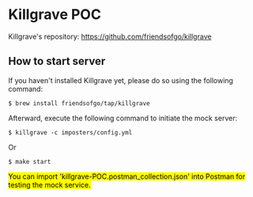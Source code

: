 # Killgrave POC

Killgrave's repository: https://github.com/friendsofgo/killgrave

## How to start server

If you haven't installed Killgrave yet, please do so using the following command:

```shell
$ brew install friendsofgo/tap/killgrave
```

Afterward, execute the following command to initiate the mock server:

```shell
$ killgrave -c imposters/config.yml
```

Or

```shell
$ make start
```

<mark>You can import 'killgrave-POC.postman_collection.json' into Postman for testing the mock service.</mark>
